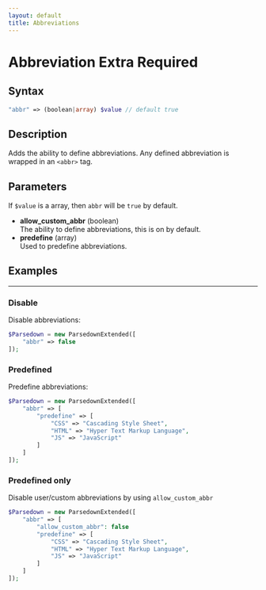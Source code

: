 ```yaml
---
layout: default
title: Abbreviations
---
```


# Abbreviation <label class="label label-gray">Extra Required</label>

## Syntax

```php
"abbr" => (boolean|array) $value // default true
```

## Description

Adds the ability to define abbreviations. Any defined abbreviation is wrapped in an `<abbr>` tag.


## Parameters

If `$value` is a array, then `abbr` will be `true` by default.

- **allow_custom_abbr** (boolean)  
  The ability to define abbreviations, this is on by default.
- **predefine** (array)  
  Used to predefine abbreviations.


## Examples


----

### Disable
Disable abbreviations:
```php
$Parsedown = new ParsedownExtended([
    "abbr" => false
]);
```

### Predefined
Predefine abbreviations:
```php
$Parsedown = new ParsedownExtended([
    "abbr" => [
        "predefine" => [
            "CSS" => "Cascading Style Sheet",
            "HTML" => "Hyper Text Markup Language",
            "JS" => "JavaScript"
        ]
    ]
]);
```

### Predefined only
Disable user/custom abbreviations by using `allow_custom_abbr`

```php
$Parsedown = new ParsedownExtended([
    "abbr" => [
        "allow_custom_abbr": false
        "predefine" => [
            "CSS" => "Cascading Style Sheet",
            "HTML" => "Hyper Text Markup Language",
            "JS" => "JavaScript"
        ]
    ]
]);
```

